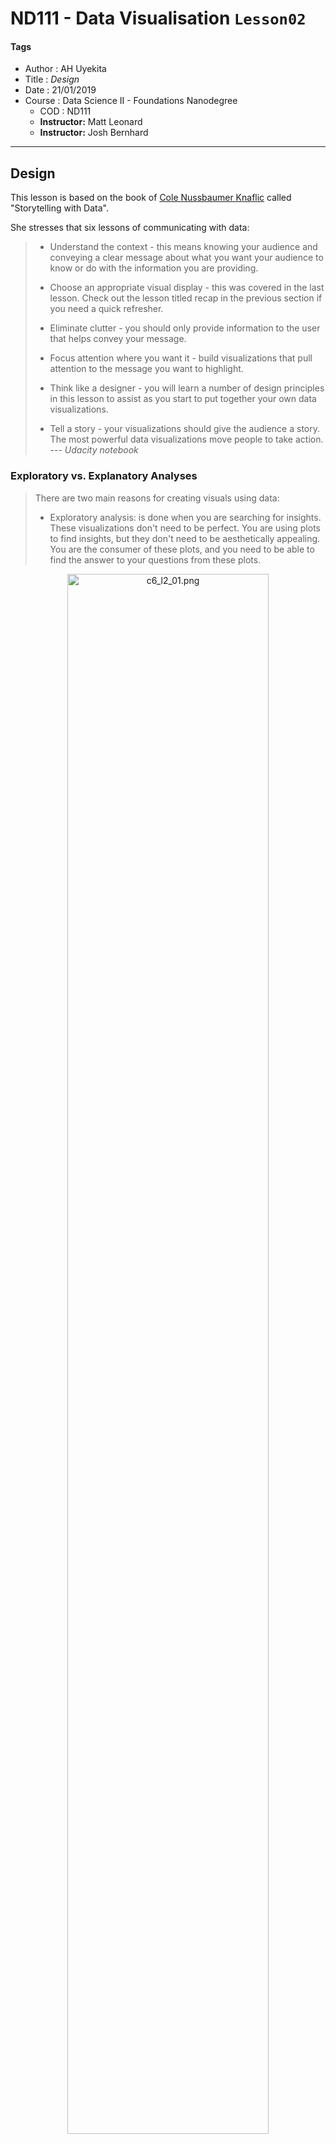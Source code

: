 # ND111 - Data Visualisation `Lesson02`

#### Tags
* Author : AH Uyekita
* Title  : _Design_
* Date   : 21/01/2019
* Course : Data Science II - Foundations Nanodegree
    * COD    : ND111
    * **Instructor:** Matt Leonard
    * **Instructor:** Josh Bernhard

************************************************

## Design

This lesson is based on the book of [Cole Nussbaumer Knaflic][cole_website] called "Storytelling with Data".

[cole_website]: http://www.storytellingwithdata.com

She stresses that six lessons of communicating with data:

>* Understand the context - this means knowing your audience and conveying a clear message about what you want your audience to know or do with the information you are providing.
>
>* Choose an appropriate visual display - this was covered in the last lesson. Check out the lesson titled recap in the previous section if you need a quick refresher.
>
>* Eliminate clutter - you should only provide information to the user that helps convey your message.
>
>* Focus attention where you want it - build visualizations that pull attention to the message you want to highlight.
>
>* Think like a designer - you will learn a number of design principles in this lesson to assist as you start to put together your own data visualizations.
>
>* Tell a story - your visualizations should give the audience a story. The most powerful data visualizations move people to take action. --- <cite>Udacity notebook</cite>

### Exploratory vs. Explanatory Analyses

>There are two main reasons for creating visuals using data:
>
>* Exploratory analysis: is done when you are searching for insights. These visualizations don't need to be perfect. You are using plots to find insights, but they don't need to be aesthetically appealing. You are the consumer of these plots, and you need to be able to find the answer to your questions from these plots.

<center><img src="01-img/c6_l2_01.png" alt="c6_l2_01.png" width="80%;"/>

<em>Figure 1 - Exploratory Analysis.</em></center>

>* Explanatory analysis: is done when you are providing your results for others. These visualizations need to provide you the emphasis necessary to convey your message. They should be accurate, insightful, and visually appealing. --- <cite>Udacity notebook</cite>

<center><img src="01-img/c6_l2_02.png" alt="c6_l2_02.png" width="80%;"/>

<em>Figure 2 - Explanatory Analysis.</em></center>

### What Makes a Bad Visual?

Visuals that do not convey the message well. It could be reason from:

* Misleading type of graphic;

An example of Bad Visualization is presented in Figure 3.

<center><img src="01-img/c6_l2_03.png" alt="Fox News example" width="80%;"/>

<em>Figure 3 - The y scale is edited to convey a higher difference.</em></center>

The picture above want to convey a huge difference than it actually is by zooming in.

* Hidding an important information or Visuals that distract the audience.

Figure 4 shows an example of graphic which hides and distract the information.

<center><img src="01-img/c6_l2_04.png" alt="Pie Chart" width="80%;"/>

<em>Figure 4 - Too many colors and piece of data changing position.</em></center>

In the picture above there are too many colors and this make difficult to convey the message and also distract the audience. An other problem observed is some sector position has changed position.

<center><img src="01-img/c6_l2_05.png" alt="Racetrack charts" width="80%;"/>

<em>Figure 5 - Racetrack charts.</em></center>

Although the sector have the same percentage the length is tottaly different, this could lead some confusion. Other problem is the sequence, the red one suggests that this group is more important that the blue one.

### Encodings

What is visual encodings?

Visual encondings are mapping from data to display elements.

<center><img src="01-img/c6_l2_06.png" alt="Visual Enconding" width="80%;"/>

<em>Figure 6 - Visual Enconding.</em></center>

What is display elements?

* X axis and Y axis;
* Size of points and width of bars;
* Shape of points;
* Texture;
* Angle;
* Length, etc.

 In other words, it is how to best convey the information using these elements.

### Chart Junk

This is all visual elements that do not aggregate anything to your graphic, and could be remove it with any loss of information. The bad thing is this junk could distract your audience. Examples of chart junkies:

* Heavy or Dark grid lines;
* Unnecessary text;
* Pictures surrounding or within graphs
* shading and 3D graphics
* Ornamented chart axes

### Data-ink Ratio

the Data-ink ratio was defined by Edward Tufte.

$$\text{ratio data-ink} = \frac{\text{amount of ink used to describe the data}}{\text{total amount of ink in the visual}}$$

* The higher data-ink ratio: Large amount of ink is actually used to describe the data (information);
* The low data-ink ratio: Suggest that you are using ink to add something not related to the data and probably not describing what you want to convey. These elements should be removed.

Figure 7 shows an example of two graphics with low and high ink-ratio.

<center><img src="01-img/c6_l2_07.png" alt="Low and High Ink-ratio" width="80%;"/>

<em>Figure 7 - Low and High ink-ratio.</em></center>

### Lie Factor

The Lie factor is a ratio to evaluate the "proportion" of the bars, graphic, etc. This ratio was also defined by Edward Tufte.

$$\text{Lie factor} = \frac{\text{size of effect shown in graphic}}{\text{size of effect shown in data}}$$

Where:

* effect: is the difference you are comparing.

Figure 8 shows an example of how to calculate the Lie Factor.

<center><img src="01-img/c6_l2_08.png" alt="Lie Factor" width="80%;"/>

<em>Figure 8 - Lie Factor.</em></center>

As you can see the size of the doctor is not proportional to the percentage variation. The Lie Factor of this picture is presented in equation (1).

$$\text{Lie Factor} = \frac{379}{125} = 3.03\tag{1}$$

Any Lie Factor greater than 1 suggests that your visual is misleading.

### Colors

Colors could be very useful to split your data into groups. Figure 9 present a good use of colors.

<center><img src="01-img/c6_l2_09.png" alt="Good use of Colors" width="50%;"/>

<em>Figure 9 - Good use of colors.</em></center>

Therefore, the colors could be misleading also as you can see in Figure 10.

<center><img src="01-img/c6_l2_10.png" alt="Bad use of Colors" width="70%;"/>

<em>Figure 10 - Bad use of colors.</em></center>

In this case the colors in not convey any new information, also it is distracting the audience.

Tips:

* Get in right in black and white;
* Less intense colors;
* Colors selections that facilitate communication.

### Shape and Size

<center><img src="01-img/c6_l2_11.png" alt="Bad use of Colors" width="70%;"/>

<em>Figure 11 - Shape and Size.</em></center>

* Color shape: Are best used to categorical variables;
* Marker size: Best used for adding another quantitative variable.

Rather than adding additional enconding to the same graphic, try to break up our visual into parts where each part of your message can be conveyed.

### Tell a Story

You should tell a story to present the results.

* Start with a compelling question;
    * Supplement your question with engaging visuals
    * Deeper question to help the audience to understand
* Repetition is a good thing;
* Highlight the answer;
* Call your audience to action.
